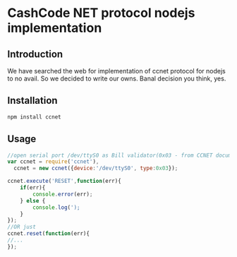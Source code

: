 CashCode NET protocol nodejs implementation
=============================================

Introduction
-------------
We have searched the web for implementation of ccnet protocol for nodejs to no
avail. So we decided to write our owns. Banal decision you think, yes.


Installation
-------------

```javascript
npm install ccnet
```

Usage
-----

```javascript
//open serial port /dev/ttyS0 as Bill validator(0x03 - from CCNET documentation)
var ccnet = require('ccnet'),
  ccnet = new ccnet({device:'/dev/ttyS0', type:0x03});

ccnet.execute('RESET',function(err){
    if(err){
        console.error(err);
    } else {
        console.log(');
    }
});
//OR just
ccnet.reset(function(err){
//...
});
```